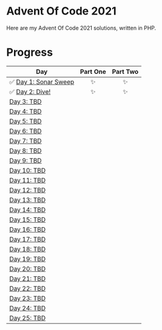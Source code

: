 # Advent Of Code 2021

Here are my Advent Of Code 2021 solutions, written in PHP. 

# Progress

| Day  | Part One | Part Two | 
|---|:---:|:---:|
| ✅ [Day 1: Sonar Sweep](https://github.com/mikeroq/adventofcode2021/tree/master/advent/Day01)| ✨ | ✨ |
| ✅ [Day 2: Dive!](https://github.com/mikeroq/adventofcode2021/tree/master/advent/Day02)| ✨ | ✨|
| [Day 3: TBD](https://github.com/mikeroq/adventofcode2021/tree/master/advent/Day03)| | |
| [Day 4: TBD](https://github.com/mikeroq/adventofcode2021/tree/master/advent/Day04)| | |
| [Day 5: TBD](https://github.com/mikeroq/adventofcode2021/tree/master/advent/Day05)| | |
| [Day 6: TBD](https://github.com/mikeroq/adventofcode2021/tree/master/advent/Day06)| | |
| [Day 7: TBD](https://github.com/mikeroq/adventofcode2021/tree/master/advent/Day07)| | |
| [Day 8: TBD](https://github.com/mikeroq/adventofcode2021/tree/master/advent/Day08)| | |
| [Day 9: TBD](https://github.com/mikeroq/adventofcode2021/tree/master/advent/Day09)| | |
| [Day 10: TBD](https://github.com/mikeroq/adventofcode2021/tree/master/advent/Day10)| | |
| [Day 11: TBD](https://github.com/mikeroq/adventofcode2021/tree/master/advent/Day11)| | |
| [Day 12: TBD](https://github.com/mikeroq/adventofcode2021/tree/master/advent/Day12)| | |
| [Day 13: TBD](https://github.com/mikeroq/adventofcode2021/tree/master/advent/Day13)| | |
| [Day 14: TBD](https://github.com/mikeroq/adventofcode2021/tree/master/advent/Day14)| | |
| [Day 15: TBD](https://github.com/mikeroq/adventofcode2021/tree/master/advent/Day15)| | |
| [Day 16: TBD](https://github.com/mikeroq/adventofcode2021/tree/master/advent/Day16)| | |
| [Day 17: TBD](https://github.com/mikeroq/adventofcode2021/tree/master/advent/Day17)| | |
| [Day 18: TBD](https://github.com/mikeroq/adventofcode2021/tree/master/advent/Day18)| | |
| [Day 19: TBD](https://github.com/mikeroq/adventofcode2021/tree/master/advent/Day19)| | |
| [Day 20: TBD](https://github.com/mikeroq/adventofcode2021/tree/master/advent/Day20)| | |
| [Day 21: TBD](https://github.com/mikeroq/adventofcode2021/tree/master/advent/Day21)| | |
| [Day 22: TBD](https://github.com/mikeroq/adventofcode2021/tree/master/advent/Day22)| | |
| [Day 23: TBD](https://github.com/mikeroq/adventofcode2021/tree/master/advent/Day23)| | |
| [Day 24: TBD](https://github.com/mikeroq/adventofcode2021/tree/master/advent/Day24)| | |
| [Day 25: TBD](https://github.com/mikeroq/adventofcode2021/tree/master/advent/Day25)| | |